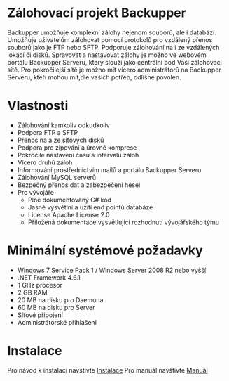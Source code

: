 # Zálohovací projekt Backupper
Backupper umožňuje komplexní zálohy nejenom souborů, ale i databází. Umožňuje uživatelům zálohovat pomocí protokolů pro vzdálený přenos souborů jako je FTP nebo SFTP. Podporuje zálohování na i ze vzdálených lokací či disků. Spravovat a nastavovat zálohy je možno ve webovém portálu Backupper Serveru, který slouží jako centrální bod Vaší zálohovací sítě. Pro pokročilejší sítě je možno mít vícero administrátorů na Backupper Serveru, kteří mohou mít,dle vašich potřeb, odlišné povolen.

# Vlastnosti
- Zálohování kamkoliv odkudkoliv
- Podpora FTP a SFTP
- Přenos na a ze síťových disků
- Podpora pro zipování a úrovně komprese
- Pokročilé nastavení času a intervalu záloh
- Vícero druhů záloh
- Informování prostřednictvím mailů a portálu Backupper Serveru
- Zálohování MySQL serverů
- Bezpečný přenos dat a zabezpečení hesel
- Pro vývojáře
  - Plně dokumentovaný C# kód
  - Jasné vysvětlní a užití end pointů databáze
  - License Apache License 2.0
  - Přiložená dokumentace vysvětlující rozhodnutí vývojářského týmu
  
# Minimální systémové požadavky
- Windows 7 Service Pack 1 / Windows Server 2008 R2 nebo vyšší
- .NET Framework 4.6.1
- 1 GHz procesor
- 2 GB RAM
- 20 MB na disku pro Daemona
- 60 MB na disku pro Server
- Síťové připojení
- Administrátorské přihlášení

# Instalace
Pro návod k instalaci navštivte [Instalace](https://github.com/lukx1/Backupper/wiki/Instalace)
Pro manuál navštivte [Manuál](https://github.com/lukx1/Backupper/wiki/U%C5%BEivatelsk%C3%BD-manu%C3%A1l)
  
